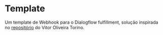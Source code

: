 # Template

Um template de Webhook para o Dialogflow fulfillment, solução inspirada no 
<a href="https://github.com/Vitor12xx/dialogflow_es_webhook_template">repositório</a> 
do Vitor Oliveira Torino.